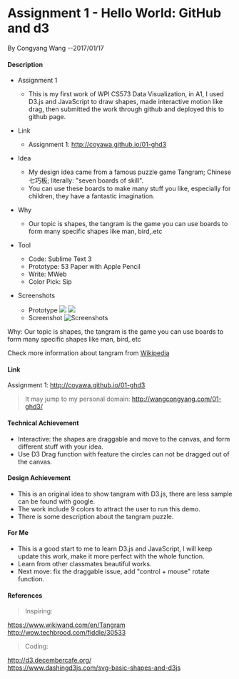 # Assignment 1 - Hello World: GitHub and d3
By Congyang Wang  --2017/01/17

#### Description
- Assignment 1
	- This is my first work of WPI CS573 Data Visualization, in A1, I used D3.js and JavaScript to draw shapes, made interactive motion like drag, then submitted the work through github and deployed this to github page.
- Link
	- Assignment 1: http://coyawa.github.io/01-ghd3
- Idea
	- My design idea came from a famous puzzle game <span id="inline-blue">Tangram</span>;  Chinese <span id="inline-green">七巧板</span>; literally: "seven boards of skill". 
	- You can use these boards to make many stuff you like, especially for children, they have a fantastic imagination.
- Why
	- Our topic is shapes, the tangram is the game you can use boards to form many specific shapes like man, bird,.etc
- Tool
	- Code: Sublime Text 3
	- Prototype: 53 Paper with Apple Pencil
	- Write: MWeb
	- Color Pick: Sip

- Screenshots
	- Prototype
	![][image-1]
	![][image-2]
	- Screenshot
	![Screenshots][image-3]

Why: Our topic is shapes, the tangram is the game you can use boards to form many specific shapes like man, bird,.etc

Check more information about tangram from [Wikipedia][1]
#### Link
Assignment 1: http://coyawa.github.io/01-ghd3
> It may jump to my personal domain: http://wangcongyang.com/01-ghd3/


#### Technical Achievement
- Interactive: the shapes are draggable and move to the canvas, and form different stuff with your idea.
- Use D3 Drag function with feature the circles can not be dragged out of the canvas.
	 
#### Design Achievement
- This is an original idea to show tangram with D3.js, there are less sample can be found with google.
- The work include 9 colors to attract the user to run this demo.
- There is some description about the tangram puzzle.

#### For Me
- This is a good start to me to learn D3.js and JavaScript, I will keep update this work, make it more perfect with the whole function.
- Learn from other classmates beautiful works.
- Next move: fix the draggable issue, add "control + mouse" rotate function.

#### References
> Inspiring:  

https://www.wikiwand.com/en/Tangram  
http://wow.techbrood.com/fiddle/30533    
> Coding:

http://d3.decembercafe.org/  
https://www.dashingd3js.com/svg-basic-shapes-and-d3js




[1]:	https://en.wikipedia.org/wiki/Tangram?oldformat=true

[image-1]:	https://ww4.sinaimg.cn/large/006tNbRwgy1fbuih74frrj31kw16odmf.jpg
[image-2]:	https://ww1.sinaimg.cn/large/006tNbRwgy1fbuih488quj31kw16o45y.jpg
[image-3]:	https://ww2.sinaimg.cn/large/006tNbRwgw1fbuih1jpfij31ki18sgtp.jpg


